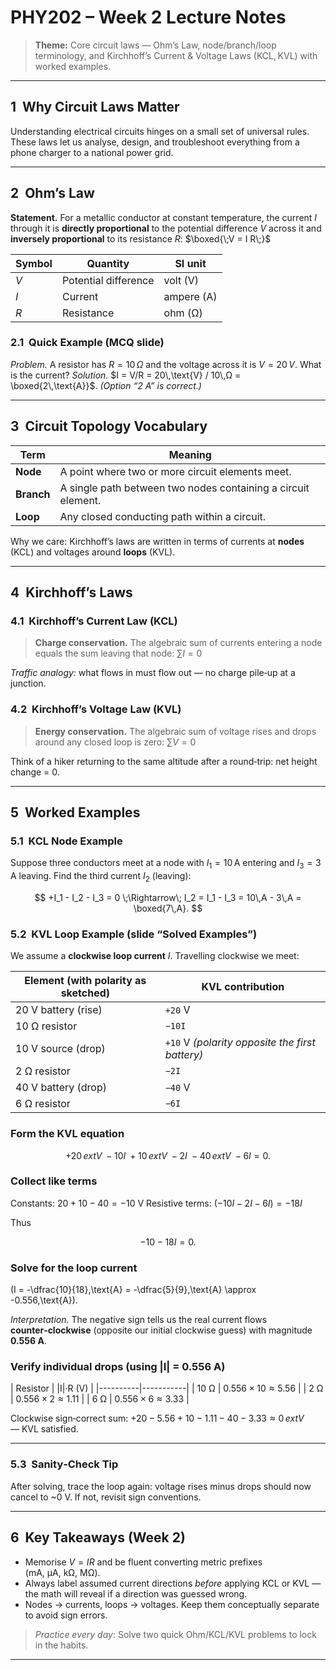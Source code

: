 # PHY202 – Week 2 Lecture Notes

> **Theme:** Core circuit laws — Ohm’s Law, node/branch/loop terminology, and Kirchhoff’s Current & Voltage Laws (KCL, KVL) with worked examples.

---

## 1  Why Circuit Laws Matter

Understanding electrical circuits hinges on a small set of universal rules. These laws let us analyse, design, and troubleshoot everything from a phone charger to a national power grid.

---

## 2  Ohm’s Law

**Statement.** For a metallic conductor at constant temperature, the current $I$ through it is **directly proportional** to the potential difference $V$ across it and **inversely proportional** to its resistance $R$:
$\boxed{\;V = I R\;}$

| Symbol | Quantity             | SI unit    |
| ------ | -------------------- | ---------- |
| $V$    | Potential difference | volt (V)   |
| $I$    | Current              | ampere (A) |
| $R$    | Resistance           | ohm (Ω)    |

### 2.1  Quick Example (MCQ slide)

*Problem.* A resistor has $R = 10\,Ω$ and the voltage across it is $V = 20\,V$. What is the current?
*Solution.* $I = V/R = 20\,\text{V} / 10\,Ω = \boxed{2\,\text{A}}$.  *(Option “2 A” is correct.)*

---

## 3  Circuit Topology Vocabulary

| Term       | Meaning                                                       |
| ---------- | ------------------------------------------------------------- |
| **Node**   | A point where two or more circuit elements meet.              |
| **Branch** | A single path between two nodes containing a circuit element. |
| **Loop**   | Any closed conducting path within a circuit.                  |

Why we care: Kirchhoff’s laws are written in terms of currents at **nodes** (KCL) and voltages around **loops** (KVL).

---

## 4  Kirchhoff’s Laws

### 4.1  Kirchhoff’s Current Law (KCL)

> **Charge conservation.** The algebraic sum of currents entering a node equals the sum leaving that node:
> $\sum I = 0$

*Traffic analogy:* what flows in must flow out — no charge pile‑up at a junction.

### 4.2  Kirchhoff’s Voltage Law (KVL)

> **Energy conservation.** The algebraic sum of voltage rises and drops around any closed loop is zero:
> $\sum V = 0$

Think of a hiker returning to the same altitude after a round‑trip: net height change = 0.

---

## 5  Worked Examples

### 5.1  KCL Node Example

Suppose three conductors meet at a node with $I_1 = 10\,\text{A}$ entering and $I_3 = 3\,\text{A}$ leaving. Find the third current $I_2$ (leaving):

$$
+I_1 - I_2 - I_3 = 0 \;\Rightarrow\; I_2 = I_1 - I_3 = 10\,A - 3\,A = \boxed{7\,A}.
$$

### 5.2  KVL Loop Example (slide “Solved Examples”)

We assume a **clockwise loop current** $I$. Travelling clockwise we meet:

| Element (with polarity as sketched) | KVL contribution                                |
| ----------------------------------- | ----------------------------------------------- |
| 20 V battery (rise)                 | `+20` V                                         |
| 10 Ω resistor                       | `−10I`                                          |
| 10 V source (drop)                  | `+10` V *(polarity opposite the first battery)* |
| 2 Ω resistor                        | `−2I`                                           |
| 40 V battery (drop)                 | `−40` V                                         |
| 6 Ω resistor                        | `−6I`                                           |

### Form the KVL equation

$$
+20\,	ext{V}\; -10I \; +10\,	ext{V}\; -2I \; -40\,	ext{V}\; -6I = 0.
$$

### Collect like terms

Constants: $20 + 10 - 40 = -10$ V
Resistive terms: $(-10I - 2I - 6I) = -18I$

Thus

$$
-10 - 18I = 0.
$$

### Solve for the loop current


\(I = -\dfrac{10}{18}\,\text{A} = -\dfrac{5}{9}\,\text{A} \approx -0.556\,\text{A}\).


*Interpretation.* The negative sign tells us the real current flows **counter‑clockwise** (opposite our initial clockwise guess) with magnitude **0.556 A**.

### Verify individual drops (using |I| = 0.556 A)

\| Resistor | |I|·R (V) |
\|----------|-----------|
\| 10 Ω     | $0.556×10 ≈ 5.56$ |
\| 2 Ω      | $0.556×2  ≈ 1.11$ |
\| 6 Ω      | $0.556×6  ≈ 3.33$ |

Clockwise sign‑correct sum: $+20 - 5.56 + 10 - 1.11 - 40 - 3.33 ≈ 0\,	ext{V}$ — KVL satisfied.

---

### 5.3  Sanity‑Check Tip

After solving, trace the loop again: voltage rises minus drops should now cancel to \~0 V. If not, revisit sign conventions.

---

## 6  Key Takeaways (Week 2)

* Memorise $V = IR$ and be fluent converting metric prefixes (mA, µA, kΩ, MΩ).
* Always label assumed current directions *before* applying KCL or KVL — the math will reveal if a direction was guessed wrong.
* Nodes → currents, loops → voltages. Keep them conceptually separate to avoid sign errors.

> *Practice every day*: Solve two quick Ohm/KCL/KVL problems to lock in the habits.

---
